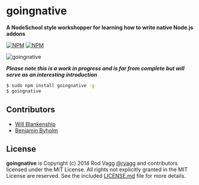 # goingnative

**A NodeSchool style workshopper for learning how to write native Node.js addons**

[![NPM](https://nodei.co/npm/goingnative.png?downloads=true&stars=true)](https://nodei.co/npm/goingnative/) [![NPM](https://nodei.co/npm-dl/goingnative.png?months=3)](https://nodei.co/npm/goingnative/)

![goingnative](https://raw.github.com/rvagg/goingnative/master/goingnative.png)

***Please note this is a work in progress and is far from complete but will serve as an interesting introduction***

```sh
$ sudo npm install goingnative -g
$ goingnative
```

## Contributors

* [Will Blankenship](https://github.com/wblankenship)
* [Benjamin Byholm](https://github.com/kkoopa)

## License

**goingnative** is Copyright (c) 2014 Rod Vagg [@rvagg](https://twitter.com/rvagg) and contributors licensed under the MIT License. All rights not explicitly granted in the MIT License are reserved. See the included [LICENSE.md](./LICENSE.md) file for more details.
